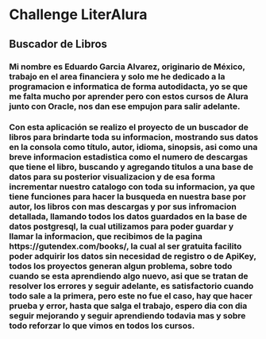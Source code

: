 <h1>Challenge LiterAlura</h1>

 <h2>Buscador de Libros</h2>

<h3>Mi nombre es Eduardo Garcia Alvarez, originario de México,
  trabajo en el area financiera y solo me he dedicado a la programacion
  e informatica de forma autodidacta, yo se que me falta mucho por
  aprender pero con estos cursos de Alura junto con Oracle, nos dan ese
  empujon para salir adelante.</h3>


<h3>Con esta aplicación se realizo el proyecto de un buscador de libros para 
brindarte toda su informacion, mostrando sus datos en la consola como
título, autor, idioma, sinopsis, asi como una breve informacion 
estadistica como el numero de descargas que tiene el libro, buscando 
y agregando titulos a una base de datos para su posterior visualizacion y de
esa forma incrementar nuestro catalogo con toda su informacion, ya que tiene
funciones para hacer la busqueda en nuestra base por autor, los libros con mas
descargas y por sus infromacion detallada, llamando todos los datos guardados
en la base de datos postgresql, la cual utilizamos para poder guardar y llamar
la informacion, que recibimos de la pagina https://gutendex.com/books/,
la cual al ser gratuita facilito poder adquirir los datos sin necesidad de
registro o de ApiKey, todos los proyectos generan algun problema, sobre todo 
cuando se esta aprendiendo algo nuevo, asi que se tratan de resolver los 
errores y seguir adelante, es satisfactorio cuando todo sale a la primera, 
pero este no fue el caso, hay que hacer prueba y error, hasta que salga el 
trabajo, espero dia con dia seguir mejorando y seguir aprendiendo todavia 
mas y sobre todo reforzar lo que vimos en todos los cursos.</h3>
